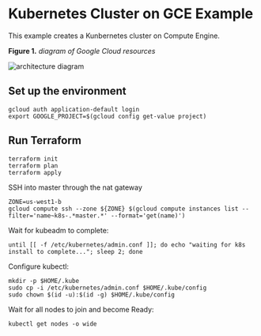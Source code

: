 # Kubernetes Cluster on GCE Example

This example creates a Kunbernetes cluster on Compute Engine.

**Figure 1.** *diagram of Google Cloud resources*

![architecture diagram](./diagram.png)

## Set up the environment

```
gcloud auth application-default login
export GOOGLE_PROJECT=$(gcloud config get-value project)
```

## Run Terraform

```
terraform init
terraform plan
terraform apply
```

SSH into master through the nat gateway

```
ZONE=us-west1-b
gcloud compute ssh --zone ${ZONE} $(gcloud compute instances list --filter='name~k8s-.*master.*' --format='get(name)')
```

Wait for kubeadm to complete:

```
until [[ -f /etc/kubernetes/admin.conf ]]; do echo "waiting for k8s install to complete..."; sleep 2; done
```

Configure kubectl:

```
mkdir -p $HOME/.kube
sudo cp -i /etc/kubernetes/admin.conf $HOME/.kube/config
sudo chown $(id -u):$(id -g) $HOME/.kube/config
```

Wait for all nodes to join and become Ready:

```
kubectl get nodes -o wide
```